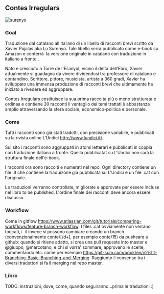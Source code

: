 ## Contes Irregulars

![surenyo](http://i1.wp.com/www.lundici.it/wp-content/uploads/2015/10/Losurenyo.jpg?resize=600%2C350)

### Goal

Traduzione dal catalano all'italiano di un libello di racconti brevi 
scritto da Xavier Pujalas aka Lo Surenyo. Tale libello verrà pubblicato come  e-book su Amazon e conterrà  la 
versione originale in catalano con traduzione in italiano a fronte . 

Nato e cresciuto a Torre de l'Esanyol,
vicino il delta dell'Ebro, Xavier attualmente si guadagna da vivere dividendosi tra professore di catalano e contandino. 
Scrittore, pittore, musicista,
artista a 360 gradi, Xavier ha sviluppato una immensa produzione di racconti brevi 
che ultimamente ha iniziato a rivedere ed aggruppare. 

Contes Irregulars costituisce la sua 
prima raccolta più o meno strutturata e ordinaa e contiene 30 racconti 
Il ventaglio dei temi trattati è abbastanza amplio attraversando la sfera sociale, economico-politica e personale.  

### Come

Tutti i racconti sono già stati tradotti, con precisione variabile, e pubblicati
su la rivista online L'Undici  http://www.lundici.it/. 

Sul sito i racconti sono aggruppati in atomi letterari e pubblicati in coppia
con traduzione italiana a fronte. Quella pubblicatat su L'Undici non sarà  la struttura finale dell'e-book.

I racconti ora sono raccolti e numerati nel repo. Ogni directory contiene
un file .it che contiene la traduizone già pubblicata su L'Undici e 
un file .cat con l'originale.

Le traduzioni verranno controllate, migliorate e approvate per essere
incluse nel libro to be published. L'ordine  finale dei racconti deve ancora essere discusso.

### Workflow

Come in gitflow https://www.atlassian.com/git/tutorials/comparing-workflows/feature-branch-workflow. 
I files .cat ovviamente non verrano
toccati, i .it invece si possono cambiare creando un branch (convenzionalmente
conte/[/d+], per esempio conte/15) da pusheare a github: quando si ritiene
adatto, si crea una pull requeste into master e @giuppo, @marcotano, e chi si
vorra' sommare, approvano le scelte, commentando etc. come per esempio 
 https://git-scm.com/book/en/v2/Git-Branching-Basic-Branching-and-Merging. 
Raggiunto il consenso tra i diversi traduttori si fa il merging nel repo master.

### Libro

TODO: instruzioni, dove, come, quando seguiranno...prima le traduzioni :)
